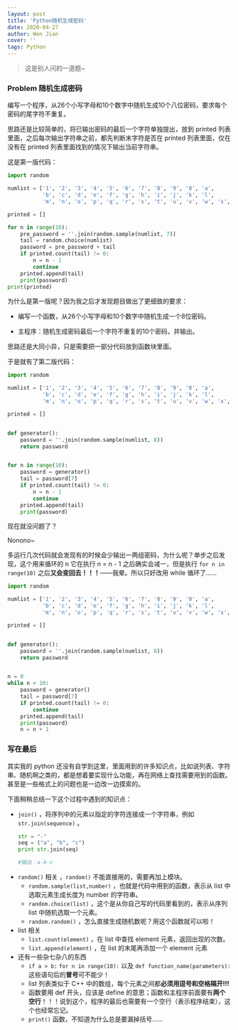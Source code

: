 ```yaml
---
layout: post
title: 'Python随机生成密码'
date: 2020-04-27
author: Wen Jian
cover: ''
tags: Python
---
```


> 这是别人问的一道题~

### Problem 随机生成密码

编写一个程序，从26个小写字母和10个数字中随机生成10个八位密码，要求每个密码的尾字符不重复。

思路还是比较简单的，将已输出密码的最后一个字符单独提出，放到 printed 列表里面，之后每次输出字符串之前，都先判断末字符是否在 printed 列表里面，仅在没有在 printed 列表里面找到的情况下输出当前字符串。

这是第一版代码：

``` python
import random

numlist = ['1', '2', '3', '4', '5', '6', '7', '8', '9', '0', 'a',
           'b', 'c', 'd', 'e', 'f', 'g', 'h', 'i', 'j', 'k', 'l',
           'm', 'n', 'o', 'p', 'q', 'r', 's', 't', 'u', 'v', 'w', 'x', 'y', 'z']

printed = []

for n in range(10):
    pre_password = ''.join(random.sample(numlist, 7))
    tail = random.choice(numlist)
    password = pre_password + tail
    if printed.count(tail) != 0:
        n = n - 1
        continue
    printed.append(tail)
    print(password)
print(printed)

```

为什么是第一版呢？因为我之后才发现题目做出了更细致的要求：

- 编写一个函数，从26个小写字母和10个数字中随机生成一个8位密码。

- 主程序：随机生成密码最后一个字符不重复的10个密码，并输出。

思路还是大同小异，只是需要把一部分代码放到函数块里面。

于是就有了第二版代码：

``` python
import random

numlist = ['1', '2', '3', '4', '5', '6', '7', '8', '9', '0', 'a',
           'b', 'c', 'd', 'e', 'f', 'g', 'h', 'i', 'j', 'k', 'l',
           'm', 'n', 'o', 'p', 'q', 'r', 's', 't', 'u', 'v', 'w', 'x', 'y', 'z']

printed = []


def generator():
    password = ''.join(random.sample(numlist, 8))
    return password


for n in range(10):
    password = generator()
    tail = password[7]
    if printed.count(tail) != 0:
        n = n - 1
        continue
    printed.append(tail)
    print(password)

```

现在就没问题了？

Nonono~

多运行几次代码就会发现有的时候会少输出一两组密码，为什么呢？单步之后发现，这个用来循环的 n 它在执行 n = n - 1 之后确实会减一，但是执行 `for n in range(10)` 之后**又会变回去！！！**——我晕。所以只好改用 while 循环了......

``` python
import random

numlist = ['1', '2', '3', '4', '5', '6', '7', '8', '9', '0', 'a',
           'b', 'c', 'd', 'e', 'f', 'g', 'h', 'i', 'j', 'k', 'l',
           'm', 'n', 'o', 'p', 'q', 'r', 's', 't', 'u', 'v', 'w', 'x', 'y', 'z']

printed = []


def generator():
    password = ''.join(random.sample(numlist, 8))
    return password


n = 0
while n < 10:
    password = generator()
    tail = password[7]
    if printed.count(tail) != 0:
        continue
    printed.append(tail)
    print(password)
    n = n + 1

```

### 写在最后

其实我的 python 还没有自学到这里，里面用到的许多知识点，比如说列表、字符串、随机啊之类的，都是想着要实现什么功能，再在网络上查找需要用到的函数。甚至是一些格式上的问题也是一边改一边摸索的。

下面稍稍总结一下这个过程中遇到的知识点：

- `join()` ，将序列中的元素以指定的字符连接成一个字符串，例如 `str.join(sequence)` 。
  ``` python
  str = "-"
  seq = ("a", "b", "c")
  print str.join(seq)

  #输出：a-b-c
  ```
- `random()` 相关 ，`random()` 不能直接用的，需要再加上模块。
  - `random.sample(list,number)` ，也就是代码中用到的函数，表示从 list 中选取元素生成长度为 number 的字符串。
  - `random.choice(list)` ，这个是从你自己写的代码里看到的，表示从序列 list 中随机选取一个元素。
  - `random.random()` ，怎么直接生成随机数呢？用这个函数就可以啦！
- list 相关
  - `list.count(element)` ，在 list 中查找 element 元素，返回出现的次数。
  - `list.append(element)` ，在 list 的末尾再添加一个 element 元素
- 还有一些杂七杂八的东西
  - `if a > b:` `for n in range(10):` 以及 `def function_name(parameters):` 这些语句后的**冒号**可不能少！
  - list 列表类似于 C++ 中的数组，每个元素之间都**必须用逗号和空格隔开!!!**
  - 函数要用 def 开头，应该是 define 的意思；函数和主程序前面要有**两个空行**！！！说到这个，程序的最后也需要有一个空行（表示程序结束），这个也经常忘记。
  - `print()` 函数，不知道为什么总是要漏掉括号......
